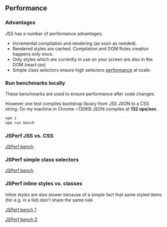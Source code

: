 ## Performance

### Advantages

JSS has a number of performance advantages.

  - Incremental compilation and rendering (as soon as needed).
  - Rendered styles are cached. Compilation and DOM Rules creation happens only once.
  - Only styles which are currently in use on your screen are also in the DOM (react-jss)
  - Simple class selectors ensure high selectors [performance](#jsperf-simple-class-selectors) at scale.

### Run benchmarks locally

These benchmarks are used to ensure performance after code changes.

However one test compiles bootstrap library from JSS JSON to a CSS string. On my machine in Chrome ~130KB JSON compiles at __132 ops/sec__.

```bash
npm i
npm run bench
```

### JSPerf JSS vs. CSS

[JSPerf bench](http://jsperf.com/jss-vs-css/3).

### JSPerf simple class selectors

[JSPerf bench](http://jsperf.com/css-selectors-amount-influences-dom-performance/3).

### JSPerf inline styles vs. classes

Inline styles are also slower because of a simple fact that same styled items (for e.g. in a list) don't share the same rule.

[JSPerf bench 1](http://jsperf.com/classes-vs-inline-styles/4)

[JSPerf bench 2](http://jsperf.com/class-vs-inline-styles/2)
